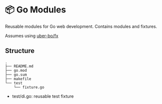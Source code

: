 # 📦 Go Modules

Reusable modules for Go web development.
Contains modules and fixtures.

Assumes using [uber-bo/fx](https://github.com/uber-go/fx)

## Structure

```
.
├── README.md
├── go.mod
├── go.sum
├── makefile
└── test
    └── fixture.go
```

- test/di.go: reusable test fixture

